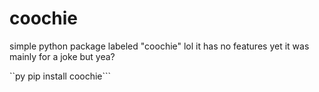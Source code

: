 # coochie
simple python package labeled "coochie"
lol it has no features yet it was mainly for a joke but yea?

``py 
pip install coochie```
